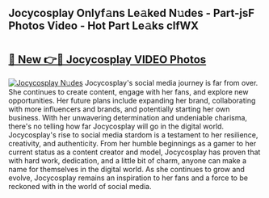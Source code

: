 ## Jocycosplay Onlyf𝚊ns Le𝚊ked N𝚞des - Part-jsF Photos Video - Hot Part Le𝚊ks clfWX

# <h2><a href="http://ab53693.deff.icu/?id=Jocycosplay">🔗 New 👉🔴 Jocycosplay VIDEO Photos</a></h2>

[![Jocycosplay N𝚞des](https://i.imgur.com/rIISA9y.gif)](http://ab53693.deff.icu/?id=Jocycosplay)
Jocycosplay's social media journey is far from over. She continues to create content, engage with her fans, and explore new opportunities. Her future plans include expanding her brand, collaborating with more influencers and brands, and potentially starting her own business. With her unwavering determination and undeniable charisma, there's no telling how far Jocycosplay will go in the digital world. Jocycosplay's rise to social media stardom is a testament to her resilience, creativity, and authenticity. From her humble beginnings as a gamer to her current status as a content creator and model, Jocycosplay has proven that with hard work, dedication, and a little bit of charm, anyone can make a name for themselves in the digital world. As she continues to grow and evolve, Jocycosplay remains an inspiration to her fans and a force to be reckoned with in the world of social media.
